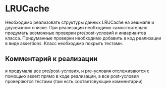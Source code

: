 # LRUCache

Необходимо реализовать структуры данных LRUCache на хешмапе и двусвязном списке. При
реализации необходимо самостоятельно продумать возможные проверки pre/post-условий и
инвариантов класса. Придуманные проверки необходимо добавить в код реализации в виде
assertions. Класс необходимо покрыть тестами.

## Комментарий к реализации
я продумала все pre/post-условия, и pre-условия отслеживаются с помощью assert прямо в коде реализации, а все post-условия проверяются тестами (там есть соответсвующие комментарии)
